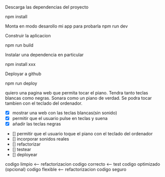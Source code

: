 Descarga las dependencias del proyecto

npm install

Monta en modo desarollo mi app para probarla
npm run dev

Construir la aplicacion

npm run build

Instalar una dependencia en particular

npm install xxx

Deployar a github

npm run deploy



quiero una pagina web que permita tocar el piano.
Tendra tanto teclas blancas como negras.
Sonara como un piano de verdad.
Se podra tocar tambien con el teclado del ordenador.

- [x] mostrar una web con las teclas blancas(sin sonido)
- [x] permitir que el usuario pulse en teclas y suena
- [x] añadir las teclas negras
- [] permitir que el usuario toque el piano con el teclado del ordenador
- [] incorporar sonidos reales
- [] refactorizar
- [] testear
- [] deployear

codigo limpio <-- refactorizacion
codigo correcto <-- test
codigo optimizado (opcional)
codigo flexible <-- refactorizacion
codigo seguro